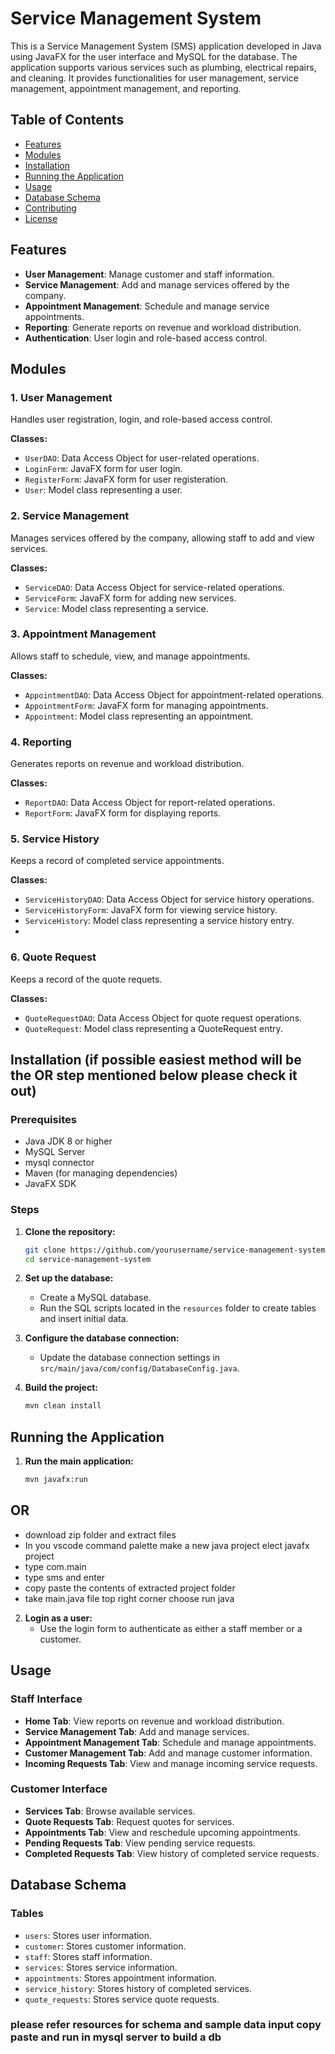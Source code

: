 # Service Management System

This is a Service Management System (SMS) application developed in Java using JavaFX for the user interface and MySQL for the database. The application supports various services such as plumbing, electrical repairs, and cleaning. It provides functionalities for user management, service management, appointment management, and reporting.

## Table of Contents

- [Features](#features)
- [Modules](#modules)
- [Installation](#installation)
- [Running the Application](#running-the-application)
- [Usage](#usage)
- [Database Schema](#database-schema)
- [Contributing](#contributing)
- [License](#license)

## Features

- **User Management**: Manage customer and staff information.
- **Service Management**: Add and manage services offered by the company.
- **Appointment Management**: Schedule and manage service appointments.
- **Reporting**: Generate reports on revenue and workload distribution.
- **Authentication**: User login and role-based access control.

## Modules

### 1. User Management

Handles user registration, login, and role-based access control.

**Classes:**
- `UserDAO`: Data Access Object for user-related operations.
- `LoginForm`: JavaFX form for user login.
- `RegisterForm`: JavaFX form for user registeration.
- `User`: Model class representing a user.

### 2. Service Management

Manages services offered by the company, allowing staff to add and view services.

**Classes:**
- `ServiceDAO`: Data Access Object for service-related operations.
- `ServiceForm`: JavaFX form for adding new services.
- `Service`: Model class representing a service.

### 3. Appointment Management

Allows staff to schedule, view, and manage appointments.

**Classes:**
- `AppointmentDAO`: Data Access Object for appointment-related operations.
- `AppointmentForm`: JavaFX form for managing appointments.
- `Appointment`: Model class representing an appointment.

### 4. Reporting

Generates reports on revenue and workload distribution.

**Classes:**
- `ReportDAO`: Data Access Object for report-related operations.
- `ReportForm`: JavaFX form for displaying reports.

### 5. Service History

Keeps a record of completed service appointments.

**Classes:**
- `ServiceHistoryDAO`: Data Access Object for service history operations.
- `ServiceHistoryForm`: JavaFX form for viewing service history.
- `ServiceHistory`: Model class representing a service history entry.
- 
### 6. Quote Request

Keeps a record of the quote requets.

**Classes:**
- `QuoteRequestDAO`: Data Access Object for quote request operations.
- `QuoteRequest`: Model class representing a QuoteRequest entry.
  
## Installation (if possible easiest method will be the OR step mentioned below please check it out)

### Prerequisites

- Java JDK 8 or higher
- MySQL Server
- mysql connector
- Maven (for managing dependencies)
- JavaFX SDK

### Steps

1. **Clone the repository:**
    ```bash
    git clone https://github.com/yourusername/service-management-system.git
    cd service-management-system
    ```

2. **Set up the database:**
    - Create a MySQL database.
    - Run the SQL scripts located in the `resources` folder to create tables and insert initial data.

3. **Configure the database connection:**
    - Update the database connection settings in `src/main/java/com/config/DatabaseConfig.java`.

4. **Build the project:**
    ```bash
    mvn clean install
    ```

## Running the Application

1. **Run the main application:**
    ```bash
    mvn javafx:run
    ```
## OR 
- download zip folder and extract files
- In you vscode command palette make a new java project elect javafx project
- type com.main
- type sms and enter
- copy paste the contents of extracted project folder
- take main.java file top right corner choose run java
   
2. **Login as a user:**
    - Use the login form to authenticate as either a staff member or a customer.
    
## Usage

### Staff Interface

- **Home Tab**: View reports on revenue and workload distribution.
- **Service Management Tab**: Add and manage services.
- **Appointment Management Tab**: Schedule and manage appointments.
- **Customer Management Tab**: Add and manage customer information.
- **Incoming Requests Tab**: View and manage incoming service requests.

### Customer Interface

- **Services Tab**: Browse available services.
- **Quote Requests Tab**: Request quotes for services.
- **Appointments Tab**: View and reschedule upcoming appointments.
- **Pending Requests Tab**: View pending service requests.
- **Completed Requests Tab**: View history of completed service requests.

## Database Schema

### Tables

- `users`: Stores user information.
- `customer`: Stores customer information.
- `staff`: Stores staff information.
- `services`: Stores service information.
- `appointments`: Stores appointment information.
- `service_history`: Stores history of completed services.
- `quote_requests`: Stores service quote requests.

### please refer resources for schema and sample data input copy paste and run in mysql server to build a db

